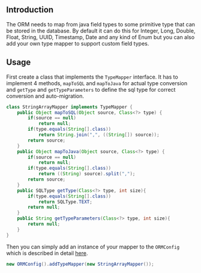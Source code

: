 ## Introduction
The ORM needs to map from java field types to some primitive type that can be stored in the database. By default it can do this for Integer, Long, Double, Float, String, UUID, Timestamp, Date and any kind of Enum but you can also add your own type mapper to support custom field types.

## Usage
First create a class that implements the `TypeMapper` interface. It has to implement 4 methods, `mapToSQL` and `mapToJava` for actual type conversion and `getType` and `getTypeParameters` to define the sql type for correct conversion and auto-migration.
```java
class StringArrayMapper implements TypeMapper {
    public Object mapToSQL(Object source, Class<?> type) {
        if(source == null)
            return null;
        if(type.equals(String[].class))
            return String.join(",", ((String[]) source));
        return source;
    }
    public Object mapToJava(Object source, Class<?> type) {
        if(source == null)
            return null;
        if(type.equals(String[].class))
            return ((String) source).split(",");
        return source;
    }
    public SQLType getType(Class<?> type, int size){
        if(type.equals(String[].class))
            return SQLType.TEXT;
        return null;
    }
    public String getTypeParameters(Class<?> type, int size){
        return null;
    }
}
```
Then you can simply add an instance of your mapper to the `ORMConfig` which is described in detail [here](/docs/orm/config).
```java
new ORMConfig().addTypeMapper(new StringArrayMapper());
```